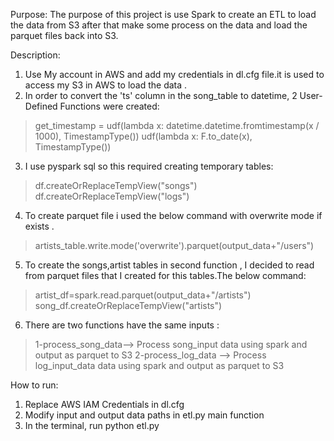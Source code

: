 Purpose:
The purpose of this project is use Spark to create an ETL to load the data from S3 after that make some process on the data and load the parquet files back into S3.

Description:
1. Use My account in AWS and add my credentials in dl.cfg file.it is used to access my S3 in AWS to load the data .
2. In order to convert the 'ts' column in the song_table to datetime, 2 User-Defined Functions were created:
>get_timestamp = udf(lambda x: datetime.datetime.fromtimestamp(x / 1000), TimestampType())
>udf(lambda x: F.to_date(x), TimestampType())
3. I use pyspark sql so this required creating temporary tables:
>df.createOrReplaceTempView("songs")
>df.createOrReplaceTempView("logs")
4. To create parquet file i used the below command with overwrite mode if exists .
>artists_table.write.mode('overwrite').parquet(output_data+"/users")
5. To create the songs,artist tables in second function , I decided to read from parquet files that I created for this tables.The below command:
>artist_df=spark.read.parquet(output_data+"/artists")
>song_df.createOrReplaceTempView("artists")
6. There are two functions have the same inputs :
>1-process_song_data--> Process song_input data using spark and output as parquet to S3
>2-process_log_data --> Process log_input_data data using spark and output as parquet to S3


How to run:
1. Replace AWS IAM Credentials in dl.cfg
2. Modify input and output data paths in etl.py main function
3. In the terminal, run python etl.py
